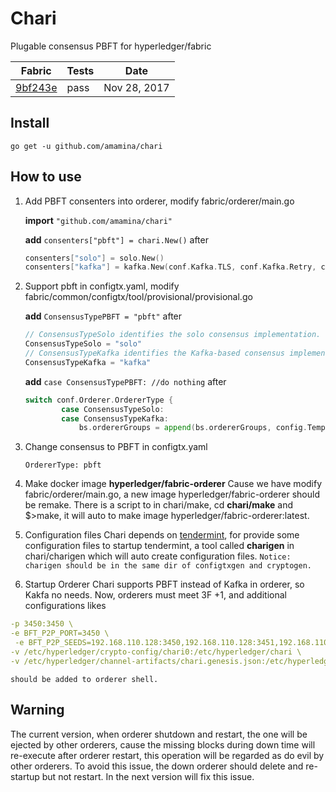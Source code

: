 # Chari
Plugable consensus PBFT for hyperledger/fabric

Fabric    | Tests  | Date
----------|-------|-------
[9bf243e](https://github.com/hyperledger/fabric/commit/9bf243e0ed701b47bb5e255ceafd647fd7c26b72 "9bf243e")    |  pass|Nov 28, 2017

## Install
`go get -u github.com/amamina/chari`

## How to use
1. Add PBFT consenters into orderer, modify fabric/orderer/main.go

    **import** `"github.com/amamina/chari"`  

    **add**  `consenters["pbft"] = chari.New()`  after  
    
    ```go
    consenters["solo"] = solo.New()
    consenters["kafka"] = kafka.New(conf.Kafka.TLS, conf.Kafka.Retry, conf.Kafka.Version)
    ```
2. Support pbft in configtx.yaml, modify fabric/common/configtx/tool/provisional/provisional.go

    **add** `ConsensusTypePBFT = "pbft"` after
    
    ```go
    // ConsensusTypeSolo identifies the solo consensus implementation.
    ConsensusTypeSolo = "solo"
    // ConsensusTypeKafka identifies the Kafka-based consensus implementation.
    ConsensusTypeKafka = "kafka"
    ```
    
    **add** `case ConsensusTypePBFT: //do nothing` after
    
    ```go
    switch conf.Orderer.OrdererType {
    		case ConsensusTypeSolo:
    		case ConsensusTypeKafka:
    			bs.ordererGroups = append(bs.ordererGroups, config.TemplateKafkaBrokers(conf.Orderer.Kafka.Brokers))
    ```
3. Change consensus to PBFT in configtx.yaml

    `OrdererType: pbft`

4. Make docker image **hyperledger/fabric-orderer**
    Cause we have modify fabric/orderer/main.go, a new image hyperledger/fabric-orderer should be remake.
    There is a script to in chari/make, cd **chari/make** and $>make, it will auto to make image hyperledger/fabric-orderer:latest.

5. Configuration files
    Chari depends on [tendermint](https://github.com/tendermint/tendermint "tendermint"), for provide some configuration files  to startup tendermint, a tool called **charigen** in chari/charigen which will auto create configuration files.
`Notice: charigen should be in the same dir of configtxgen and cryptogen.`

6. Startup Orderer
    Chari supports PBFT instead of Kafka in orderer, so Kakfa no needs. Now, orderers must meet 3F +1,  and additional configurations likes
```yaml
-p 3450:3450 \
-e BFT_P2P_PORT=3450 \
 -e BFT_P2P_SEEDS=192.168.110.128:3450,192.168.110.128:3451,192.168.110.128:3452,192.168.110.128:3453 \
-v /etc/hyperledger/crypto-config/chari0:/etc/hyperledger/chari \
-v /etc/hyperledger/channel-artifacts/chari.genesis.json:/etc/hyperledger/chari/genesis.json \
```
    should be added to orderer shell.

## Warning
The current version, when orderer shutdown and restart, the one will be ejected by other orderers, cause the missing blocks during down time will re-execute after orderer restart, this operation will be regarded as do evil by other orderers. To avoid this issue, the down orderer should delete and re-startup but not restart. In the next version will fix this issue.
